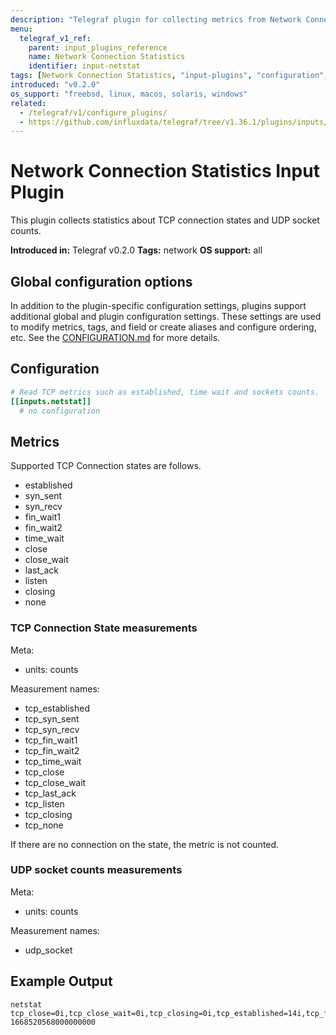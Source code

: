 ```yaml
---
description: "Telegraf plugin for collecting metrics from Network Connection Statistics"
menu:
  telegraf_v1_ref:
    parent: input_plugins_reference
    name: Network Connection Statistics
    identifier: input-netstat
tags: [Network Connection Statistics, "input-plugins", "configuration", "network"]
introduced: "v0.2.0"
os_support: "freebsd, linux, macos, solaris, windows"
related:
  - /telegraf/v1/configure_plugins/
  - https://github.com/influxdata/telegraf/tree/v1.36.1/plugins/inputs/netstat/README.md, Network Connection Statistics Plugin Source
---
```


# Network Connection Statistics Input Plugin

This plugin collects statistics about TCP connection states and UDP socket
counts.

**Introduced in:** Telegraf v0.2.0
**Tags:** network
**OS support:** all

## Global configuration options <!-- @/docs/includes/plugin_config.md -->

In addition to the plugin-specific configuration settings, plugins support
additional global and plugin configuration settings. These settings are used to
modify metrics, tags, and field or create aliases and configure ordering, etc.
See the [CONFIGURATION.md](/telegraf/v1/configuration/#plugins) for more details.

[CONFIGURATION.md]: ../../../docs/CONFIGURATION.md#plugins

## Configuration

```toml @sample.conf
# Read TCP metrics such as established, time wait and sockets counts.
[[inputs.netstat]]
  # no configuration
```

## Metrics

Supported TCP Connection states are follows.

- established
- syn_sent
- syn_recv
- fin_wait1
- fin_wait2
- time_wait
- close
- close_wait
- last_ack
- listen
- closing
- none

### TCP Connection State measurements

Meta:

- units: counts

Measurement names:

- tcp_established
- tcp_syn_sent
- tcp_syn_recv
- tcp_fin_wait1
- tcp_fin_wait2
- tcp_time_wait
- tcp_close
- tcp_close_wait
- tcp_last_ack
- tcp_listen
- tcp_closing
- tcp_none

If there are no connection on the state, the metric is not counted.

### UDP socket counts measurements

Meta:

- units: counts

Measurement names:

- udp_socket

## Example Output

```text
netstat tcp_close=0i,tcp_close_wait=0i,tcp_closing=0i,tcp_established=14i,tcp_fin_wait1=0i,tcp_fin_wait2=0i,tcp_last_ack=0i,tcp_listen=1i,tcp_none=46i,tcp_syn_recv=0i,tcp_syn_sent=0i,tcp_time_wait=0i,udp_socket=10i 1668520568000000000
```
